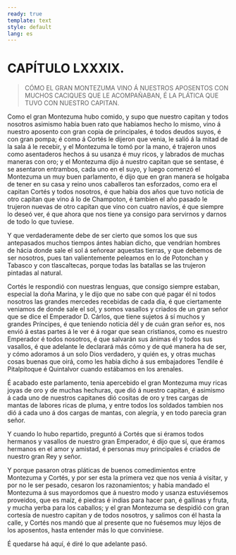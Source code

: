 ```yaml
---
ready: true
template: text
style: default
lang: es
---
```


# CAPÍTULO LXXXIX.

> CÓMO EL GRAN MONTEZUMA VINO Á NUESTROS APOSENTOS CON MUCHOS CACIQUES
> QUE LE ACOMPAÑABAN, É LA PLÁTICA QUE TUVO CON NUESTRO CAPITAN.


Como el gran Montezuma hubo comido, y supo que nuestro capitan y todos
nosotros asimismo habia buen rato que habiamos hecho lo mismo, vino á
nuestro aposento con gran copia de principales, é todos deudos suyos,
é con gran pompa; é como á Cortés le dijeron que venia, le salió á la
mitad de la sala á le recebir, y el Montezuma le tomó por la mano,
é trajeron unos como asentaderos hechos á su usanza é muy ricos, y
labrados de muchas maneras con oro; y el Montezuma dijo á nuestro
capitan que se sentase, é se asentaron entrambos, cada uno en el suyo,
y luego comenzó el Montezuma un muy buen parlamento, é dijo que en
gran manera se holgaba de tener en su casa y reino unos caballeros tan
esforzados, como era el capitan Cortés y todos nosotros, é que habia
dos años que tuvo noticia de otro capitan que vino á lo de Champoton, é
tambien el año pasado le trujeron nuevas de otro capitan que vino con
cuatro navíos, é que siempre lo deseó ver, é que ahora que nos tiene ya
consigo para servirnos y darnos de todo lo que tuviese.

Y que verdaderamente debe de ser cierto que somos los que sus
antepasados muchos tiempos ántes habian dicho, que vendrian hombres
de hácia donde sale el sol á señorear aquestas tierras, y que debemos
de ser nosotros, pues tan valientemente peleamos en lo de Potonchan y
Tabasco y con tlascaltecas, porque todas las batallas se las trujeron
pintadas al natural.

Cortés le respondió con nuestras lenguas, que consigo siempre estaban,
especial la doña Marina, y le dijo que no sabe con qué pagar él ni
todos nosotros las grandes mercedes recebidas de cada dia, é que
ciertamente veniamos de donde sale el sol, y somos vasallos y criados
de un gran señor que se dice el Emperador D. Cárlos, que tiene sujetos
á sí muchos y grandes Príncipes, é que teniendo noticia dél y de cuán
gran señor es, nos envió á estas partes á le ver é á rogar que sean
cristianos, como es nuestro Emperador é todos nosotros, é que salvarán
sus ánimas él y todos sus vasallos, é que adelante le declarará
más cómo y de qué manera ha de ser, y cómo adoramos á un solo Dios
verdadero, y quién es, y otras muchas cosas buenas que oirá, como les
habia dicho á sus embajadores Tendile é Pitalpitoque é Quintalvor
cuando estábamos en los arenales.

É acabado este parlamento, tenia apercebido el gran Montezuma muy
ricas joyas de oro y de muchas hechuras, que dió á nuestro capitan, é
asimismo á cada uno de nuestros capitanes dió cositas de oro y tres
cargas de mantas de labores ricas de pluma, y entre todos los soldados
tambien nos dió á cada uno á dos cargas de mantas, con alegría, y en
todo parecia gran señor.

Y cuando lo hubo repartido, preguntó á Cortés que si éramos todos
hermanos y vasallos de nuestro gran Emperador, é dijo que sí, que
éramos hermanos en el amor y amistad, é personas muy principales é
criados de nuestro gran Rey y señor.

Y porque pasaron otras pláticas de buenos comedimientos entre Montezuma
y Cortés, y por ser esta la primera vez que nos venia á visitar, y
por no le ser pesado, cesaron los razonamientos; y habia mandado el
Montezuma á sus mayordomos que á nuestro modo y usanza estuviésemos
proveidos, que es maíz, é piedras é indias para hacer pan, é gallinas y
fruta, y mucha yerba para los caballos; y el gran Montezuma se despidió
con gran cortesía de nuestro capitan y de todos nosotros, y salimos con
él hasta la calle, y Cortés nos mandó que al presente que no fuésemos
muy léjos de los aposentos, hasta entender más lo que conviniese.

É quedarse há aquí, é diré lo que adelante pasó.
